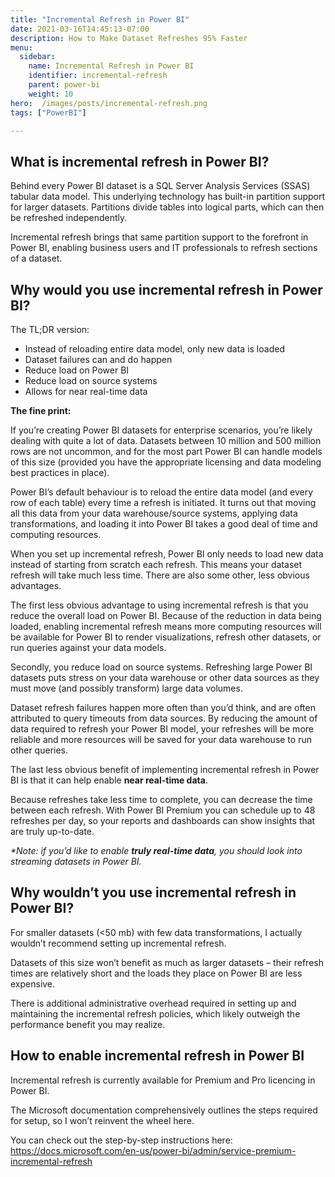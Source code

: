```yaml
---
title: "Incremental Refresh in Power BI"
date: 2021-03-16T14:45:13-07:00
description: How to Make Dataset Refreshes 95% Faster
menu:
  sidebar:
    name: Incremental Refresh in Power BI
    identifier: incremental-refresh
    parent: power-bi
    weight: 10
hero:  /images/posts/incremental-refresh.png
tags: ["PowerBI"]

---
```

## What is incremental refresh in Power BI?
Behind every Power BI dataset is a SQL Server Analysis Services (SSAS) tabular data model. This underlying technology has built-in partition support for larger datasets. Partitions divide tables into logical parts, which can then be refreshed independently. 

Incremental refresh brings that same partition support to the forefront in Power BI, enabling business users and IT professionals to refresh sections of a dataset.


## Why would you use incremental refresh in Power BI?
The TL;DR version:

- Instead of reloading entire data model, only new data is loaded
- Dataset failures can and do happen
- Reduce load on Power BI
- Reduce load on source systems
- Allows for near real-time data

**The fine print:**

If you’re creating Power BI datasets for enterprise scenarios, you’re likely dealing with quite a lot of data. Datasets between 10 million and 500 million rows are not uncommon, and for the most part Power BI can handle models of this size (provided you have the appropriate licensing and data modeling best practices in place).

Power BI’s default behaviour is to reload the entire data model (and every row of each table) every time a refresh is initiated. It turns out that moving all this data from your data warehouse/source systems, applying data transformations, and loading it into Power BI takes a good deal of time and computing resources.

When you set up incremental refresh, Power BI only needs to load new data instead of starting from scratch each refresh. This means your dataset refresh will take much less time. There are also some other, less obvious advantages.

The first less obvious advantage to using incremental refresh is that you reduce the overall load on Power BI. Because of the reduction in data being loaded, enabling incremental refresh means more computing resources will be available for Power BI to render visualizations, refresh other datasets, or run queries against your data models. 

Secondly, you reduce load on source systems. Refreshing large Power BI datasets puts stress on your data warehouse or other data sources as they must move (and possibly transform) large data volumes. 

Dataset refresh failures happen more often than you’d think, and are often attributed to query timeouts from data sources. By reducing the amount of data required to refresh your Power BI model, your refreshes will be more reliable and more resources will be saved for your data warehouse to run other queries. 

The last less obvious benefit of implementing incremental refresh in Power BI is that it can help enable **near real-time data**. 

Because refreshes take less time to complete, you can decrease the time between each refresh. With Power BI Premium you can schedule up to 48 refreshes per day, so your reports and dashboards can show insights that are truly up-to-date. 

_*Note: if you’d like to enable **truly real-time data**, you should look into streaming datasets in Power BI._

## Why wouldn’t you use incremental refresh in Power BI?
For smaller datasets (<50 mb) with few data transformations, I actually wouldn’t recommend setting up incremental refresh. 

Datasets of this size won’t benefit as much as larger datasets – their refresh times are relatively short and the loads they place on Power BI are less expensive. 

There is additional administrative overhead required in setting up and maintaining the incremental refresh policies, which likely outweigh the performance benefit you may realize.

## How to enable incremental refresh in Power BI
Incremental refresh is currently available for Premium and Pro licencing in Power BI. 

The Microsoft documentation comprehensively outlines the steps required for setup, so I won’t reinvent the wheel here. 

You can check out the step-by-step instructions here: https://docs.microsoft.com/en-us/power-bi/admin/service-premium-incremental-refresh